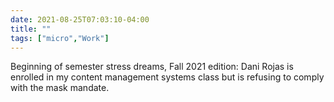 ```yaml
---
date: 2021-08-25T07:03:10-04:00
title: ""
tags: ["micro","Work"]
---
```

Beginning of semester stress dreams, Fall 2021 edition: Dani Rojas is enrolled in my content management systems class but is refusing to comply with the mask mandate.
